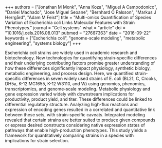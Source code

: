 +++
authors = ["Jonathan M Monk", "Anna Koza", "Miguel A Campodonico", "Daniel Machado", "Jose Miguel Seoane", "Bernhard O Palsson", "Markus J Herrgård", "Adam M Feist"]
title = "Multi-omics Quantification of Species Variation of Escherichia coli Links Molecular Features with Strain Phenotypes."
journal = "Cell systems"
what = "article"
doi = "10.1016/j.cels.2016.08.013"
pubmed = "27667363"
date = "2016-09-22"
keywords = ["Escherichia coli", "genome-scale modeling", "metabolic engineering", "systems biology"]
+++

Escherichia coli strains are widely used in academic research and biotechnology. New technologies for quantifying strain-specific differences and their underlying contributing factors promise greater understanding of how these differences significantly impact physiology, synthetic biology, metabolic engineering, and process design. Here, we quantified strain-specific differences in seven widely used strains of E. coli (BL21, C, Crooks, DH5a, K-12 MG1655, K-12 W3110, and W) using genomics, phenomics, transcriptomics, and genome-scale modeling. Metabolic physiology and gene expression varied widely with downstream implications for productivity, product yield, and titer. These differences could be linked to differential regulatory structure. Analyzing high-flux reactions and expression of encoding genes resulted in a correlated and quantitative link between these sets, with strain-specific caveats. Integrated modeling revealed that certain strains are better suited to produce given compounds or express desired constructs considering native expression states of pathways that enable high-production phenotypes. This study yields a framework for quantitatively comparing strains in a species with implications for strain selection.
